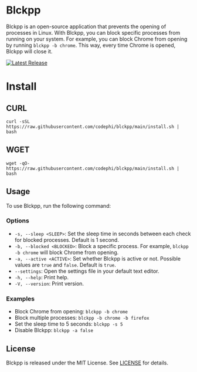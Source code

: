 # Blckpp

Blckpp is an open-source application that prevents the opening of processes in Linux. With Blckpp, you can block specific processes from running on your system. For example, you can block Chrome from opening by running `blckpp -b chrome`. This way, every time Chrome is opened, Blckpp will close it.

[![Latest Release](https://img.shields.io/github/v/release/codephi/blckpp.svg)](https://github.com/codephi/blckpp/releases/latest)


# Install
## CURL
```
curl -sSL https://raw.githubusercontent.com/codephi/blckpp/main/install.sh | bash
```
## WGET
```
wget -qO- https://raw.githubusercontent.com/codephi/blckpp/main/install.sh | bash
```

## Usage

To use Blckpp, run the following command:

### Options

- `-s, --sleep <SLEEP>`: Set the sleep time in seconds between each check for blocked processes. Default is 1 second.
- `-b, --blocked <BLOCKED>`: Block a specific process. For example, `blckpp -b chrome` will block Chrome from opening.
- `-a, --active <ACTIVE>`: Set whether Blckpp is active or not. Possible values are `true` and `false`. Default is `true`.
- `--settings`: Open the settings file in your default text editor.
- `-h, --help`: Print help.
- `-V, --version`: Print version.

### Examples

- Block Chrome from opening: `blckpp -b chrome`
- Block multiple processes: `blckpp -b chrome -b firefox`
- Set the sleep time to 5 seconds: `blckpp -s 5`
- Disable Blckpp: `blckpp -a false`

## License

Blckpp is released under the MIT License. See [LICENSE](LICENSE) for details.
